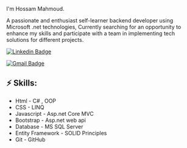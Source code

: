 I'm Hossam Mahmoud.

A passionate and enthusiast self-learner backend developer using Microsoft .net technologies, Currently searching for an opportunity to enhance my skills and participate with a team in implementing tech solutions for different projects.


[![Linkedin Badge](https://img.shields.io/badge/-LinkedIn-blue?style=flat-square&logo=Linkedin&logoColor=white&link=https://www.linkedin.com/in/hossam-mahmod-738591225)]([https://www.linkedin.com/in/hossam-mahmod-738591225/])


[![Gmail Badge](https://img.shields.io/badge/-Gmail-d14836?style=flat-square&logo=Gmail&logoColor=white&link=mail@hossam.eladham123@gmail.com)](mailto:mail@hossam.eladham123@gmail.com)

## ⚡ Skills:
- Html                                                  - C# , OOP
- CSS                                                   - LINQ
- Javascript                                            - Asp.net Core MVC
- Bootstrap                                             - Asp.net web api
- Database                                              - MS SQL Server
- Entity Framework                                      - SOLID Principles
- Git                                                   - GitHub

